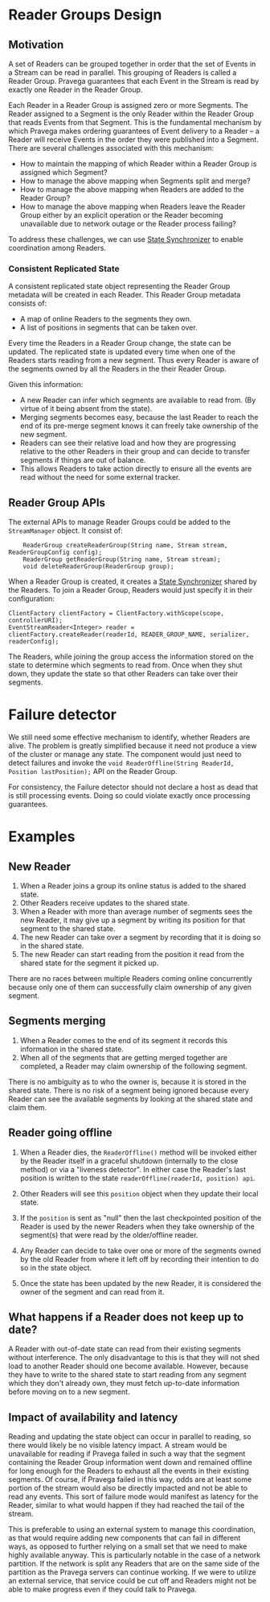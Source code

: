 <!--
Copyright (c) 2017 Dell Inc., or its subsidiaries. All Rights Reserved.

Licensed under the Apache License, Version 2.0 (the "License");
you may not use this file except in compliance with the License.
You may obtain a copy of the License at

    http://www.apache.org/licenses/LICENSE-2.0
-->
# Reader Groups Design

## Motivation
A set of Readers can be grouped together in order that the set of Events in a Stream can be read in parallel. This grouping of Readers is called a Reader Group. Pravega guarantees that each Event in the Stream is read by exactly one Reader in the Reader Group.

Each Reader in a Reader Group is assigned zero or more Segments.
The Reader assigned to a Segment is the only Reader within the Reader Group that reads Events from that Segment. This is the fundamental mechanism by which Pravega makes ordering guarantees of Event delivery to a Reader – a Reader will receive Events in the order they were published into a Segment.
There are several challenges associated with this mechanism:

 -  How to maintain the mapping of which Reader within a Reader Group is assigned which Segment?
 -  How to manage the above mapping when Segments split and merge?
 -  How to manage the above mapping when Readers are added to the Reader Group?
 -  How to manage the above mapping when Readers leave the Reader Group either by an explicit operation or the Reader becoming unavailable due to network outage or the Reader process failing?

To address these challenges, we can use [State Synchronizer](state-synchronizer-design.md) to enable coordination among Readers.

### Consistent Replicated State
A consistent replicated state object representing the Reader Group metadata will be created in each Reader. This Reader Group metadata consists of:

 - A map of online Readers to the segments they own.
 - A list of positions in segments that can be taken over.

Every time the Readers in a Reader Group change, the state can be updated. The replicated state is updated every time when one of the Readers starts reading from a new segment. Thus every Reader is aware of the segments owned by all the Readers in the their Reader Group.

Given this information:

 - A new Reader can infer which segments are available to read from. (By virtue of it being absent from the state).
 - Merging segments becomes easy, because the last Reader to reach the end of its pre-merge segment knows it can freely take ownership of the new segment.
 - Readers can see their relative load and how they are progressing relative to the other Readers in their group and can decide to transfer segments if things are out of balance.
 - This allows Readers to take action directly to ensure all the events are read without the need for some external tracker.

## Reader Group APIs

The external APIs to manage Reader Groups could be added to the `StreamManager` object. It consist of:

```
    ReaderGroup createReaderGroup(String name, Stream stream, ReaderGroupConfig config);
    ReaderGroup getReaderGroup(String name, Stream stream);
    void deleteReaderGroup(ReaderGroup group);
```
When a Reader Group is created, it creates a [State Synchronizer](state-synchronizer-design.md) shared by the Readers. To join a Reader Group, Readers would just specify it in their configuration:

```
ClientFactory clientFactory = ClientFactory.withScope(scope, controllerURI);
EventStreamReader<Integer> reader = clientFactory.createReader(readerId, READER_GROUP_NAME, serializer, readerConfig);

```
The Readers, while joining the group access the information stored on the state to determine which segments to read from. Once when they shut down, they update the state so that other Readers can take over their segments.

# Failure detector

We still need some effective mechanism to identify, whether Readers are alive. The problem is greatly simplified because it need not produce a view of the cluster or manage any state. The component would just need to detect failures and invoke the `void ReaderOffline(String ReaderId, Position lastPosition);` API on the Reader Group.

For consistency, the Failure detector should not declare a host as dead that is still processing events. Doing so could violate exactly once processing guarantees.

# Examples
## New Reader
1. When a Reader joins a group its online status is added to the shared state.
1. Other Readers receive updates to the shared state.
1. When a Reader with more than average number of segments sees the new Reader, it may give up a segment by writing its position for that segment to the shared state.
1. The new Reader can take over a segment by recording that it is doing so in the shared state.
1. The new Reader can start reading from the position it read from the shared state for the segment it picked up.

There are no races between multiple Readers coming online concurrently because only one of them can successfully claim ownership of any given segment.

## Segments merging
1. When a Reader comes to the end of its segment it records this information in the shared state.
1. When all of the segments that are getting merged together are completed, a Reader may claim ownership of the following segment.

There is no ambiguity as to who the owner is, because it is stored in the shared state. There is no risk of a segment being ignored because every Reader can see the available segments by looking at the shared state and claim them.

## Reader going offline
1. When a Reader dies, the `ReaderOffline()` method will be invoked either by the Reader itself in a graceful shutdown (internally to the close method) or via a "liveness detector". In either case the Reader's last position is written to the state `readerOffline(readerId, position) api`.

1. Other Readers will see this `position` object when they update their local state.
1. If the `position` is sent as "null" then the last checkpointed position of the Reader is used by the newer Readers when they take ownership of the segment(s) that were read by the older/offline reader.
1. Any Reader can decide to take over one or more of the segments owned by the old Reader from where it left off by recording their intention to do so in the state object.
1. Once the state has been updated by the new Reader, it is considered the owner of the segment and can read from it.



## What happens if a Reader does not keep up to date?
A Reader with out-of-date state can read from their existing segments without interference. The only disadvantage to this is that they will not shed load to another Reader should one become available. However, because they have to write to the shared state to start reading from any segment which they don't already own, they must fetch up-to-date information before moving on to a new segment.

## Impact of availability and latency
Reading and updating the state object can occur in parallel to reading, so there would likely be no visible latency impact.
A stream would be unavailable for reading if Pravega failed in such a way that the segment containing the Reader Group information went down and remained offline for long enough for the Readers to exhaust all the events in their existing segments. Of course, if Pravega failed in this way, odds are at least some portion of the stream would also be directly impacted and not be able to read any events. This sort of failure mode would manifest as latency for the Reader, similar to what would happen if they had reached the tail of the stream.

This is preferable to using an external system to manage this coordination, as that would require adding new components that can fail in different ways, as opposed to further relying on a small set that we need to make highly available anyway. This is particularly notable in the case of a network partition. If the network is split any Readers that are on the same side of the partition as the Pravega servers can continue working. If we were to utilize an external service, that service could be cut off and Readers might not be able to make progress even if they could talk to Pravega.
